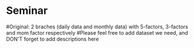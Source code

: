 # Seminar
#Original: 2 braches (daily data and monthly data) with 5-factors, 3-factors and mom factor respectively
#Please feel free to add dataset we need, and DON'T forget to add descriptions here
